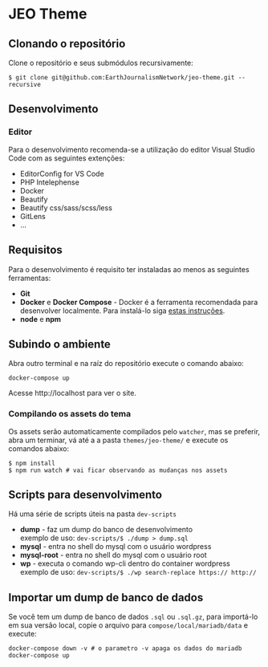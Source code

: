 # JEO Theme
## Clonando o repositório
Clone o repositório e seus submódulos recursivamente:

```
$ git clone git@github.com:EarthJournalismNetwork/jeo-theme.git --recursive
```
## Desenvolvimento
### Editor
Para o desenvolvimento recomenda-se a utilização do editor Visual Studio Code com as seguintes extenções:

- EditorConfig for VS Code
- PHP Intelephense
- Docker
- Beautify
- Beautify css/sass/scss/less
- GitLens
- ...
## Requisitos
Para o desenvolvimento é requisito ter instaladas ao menos as seguintes ferramentas:
- **Git**
- **Docker** e **Docker Compose** - Docker é a ferramenta recomendada para desenvolver localmente. Para instalá-lo siga [estas instruções](https://docs.docker.com/install/#supported-platforms).
- **node** e **npm**
## Subindo o ambiente
Abra outro terminal e na raíz do repositório execute o comando abaixo:

```
docker-compose up
```
Acesse http://localhost para ver o site.

### Compilando os assets do tema
Os assets serão automaticamente compilados pelo `watcher`, mas se preferir, abra um terminar, vá até a a pasta `themes/jeo-theme/` e execute os comandos abaixo:

```
$ npm install
$ npm run watch # vai ficar observando as mudanças nos assets
```

## Scripts para desenvolvimento
Há uma série de scripts úteis na pasta `dev-scripts`
- **dump** - faz um dump do banco de desenvolvimento<br>
    exemplo de uso: `dev-scripts/$ ./dump > dump.sql`
- **mysql** - entra no shell do mysql com o usuário wordpress
- **mysql-root** - entra no shell do mysql com o usuário root
- **wp** - executa o comando wp-cli dentro do container wordpress<br>
    exemplo de uso: `dev-scripts/$ ./wp search-replace https:// http://`

## Importar um dump de banco de dados
Se você tem um dump de banco de dados `.sql` ou `.sql.gz`, para importá-lo em sua versão local, copie o arquivo para `compose/local/mariadb/data` e execute:

```
docker-compose down -v # o parametro -v apaga os dados do mariadb
docker-compose up 
```

<br>
